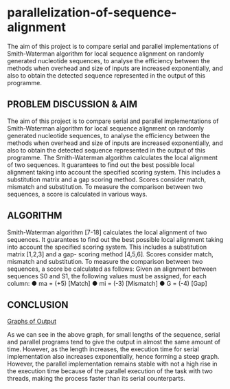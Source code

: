 # parallelization-of-sequence-alignment
The aim of this project is to compare serial and parallel implementations of Smith-Waterman algorithm for local sequence alignment on randomly generated nucleotide sequences, to analyse the efficiency between the methods when overhead and size of inputs are increased exponentially, and also to obtain the detected sequence represented in the output of this programme.

## PROBLEM DISCUSSION & AIM 
The aim of this project is to compare serial and parallel implementations of Smith-Waterman algorithm for local sequence alignment on randomly generated nucleotide sequences, to analyse the efficiency between the methods when overhead and size of inputs are increased exponentially, and also to obtain the detected sequence represented in the output of this programme.
The Smith-Waterman algorithm calculates the local alignment of two sequences. It guarantees to find out the best possible local alignment taking into account the specified scoring system. This includes a substitution matrix and a gap scoring method. Scores consider match, mismatch and substitution. To measure the comparison between two sequences, a score is calculated in various ways.

## ALGORITHM
Smith-Waterman algorithm [7-18] calculates the local alignment of two sequences. It guarantees to find out the best possible local alignment taking into account the specified scoring system.
This includes a substitution matrix [1,2,3] and a gap- scoring method [4,5,6]. Scores consider match, mismatch and substitution. To measure the comparison between two sequences, a score be calculated as follows:
Given an alignment between sequences S0 and S1, the following values must be assigned, for
each column:
    ● ma = (+5) [Match]
    ● mi = (-3) [Mismatch]
    ● G = (-4) [Gap]

## CONCLUSION 

[Graphs of Output]([docs/CONTRIBUTING.md](https://drive.google.com/file/d/1GVRmX2qbBJNb02UP9OjU4ueS-l-ZT-49/view?usp=sharing))


As we can see in the above graph, for small lengths of the sequence, serial and parallel programs tend to give the output in almost the same amount of time.
However, as the length increases, the execution time for serial implementation also increases exponentially, hence forming a steep graph.
However, the parallel implementation remains stable with not a high rise in the execution time because of the parallel execution of the task with two threads, making the process faster than its serial counterparts.
